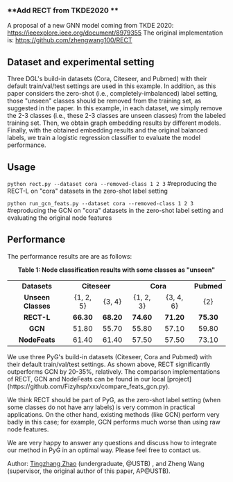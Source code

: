 ### **Add RECT from TKDE2020 **

A proposal of a new GNN model coming from TKDE 2020: https://ieeexplore.ieee.org/document/8979355
The original implementation is: https://github.com/zhengwang100/RECT

## **Dataset and experimental setting**

Three DGL's build-in datasets (Cora, Citeseer, and Pubmed) with their default train/val/test settings are used in this example. In addition, as this paper considers the zero-shot (i.e., completely-imbalanced) label setting, those "unseen" classes should be removed from the training set, as suggested in the paper. In this example, in each dataset, we simply remove the 2-3 classes (i.e., these 2-3 classes are unseen classes) from the labeled training set. Then, we obtain graph embedding results by different models. Finally, with the obtained embedding results and the original balanced labels, we train a logistic regression classifier to evaluate the model performance.

## **Usage** 

`python rect.py --dataset cora --removed-class 1 2 3` #reproducing the RECT-L on "cora" datasets in the zero-shot label setting

`python run_gcn_feats.py --dataset cora --removed-class 1 2 3` #reproducing the GCN on "cora" datasets in the zero-shot label setting and evaluating the original node features

## **Performance**

The performance results are are as follows:

<center><B>Table 1: Node classification results with some classes as "unseen"</B></center>

<table>
        <tr>
                <td align="center"><B>Datasets</B></td>
                <td align="center" colspan="2"><B>Citeseer</B></td>
                </td>
                <td align="center" colspan="2"><B>Cora</B></td>
                </td>
                <td align="center"><B>Pubmed</B></td>
        </tr>
        <tr>
                <td align="center"><B>Unseen Classes</B></td>
                <td align="center">{1, 2, 5}</td>
                <td align="center">{3, 4}</td>
                <td align="center">{1, 2, 3}</td>
                <td align="center">{3, 4, 6}</td>
                <td align="center">{2}</td>
        </tr>
        <tr>
                <td align="center"><B>RECT-L</B></td>
            <td align="center"><B>66.30</B></td>
                <td align="center"><B>68.20</B></td>
                <td align="center"><B>74.60</B></td>
                <td align="center"><B>71.20</B></td>
                <td align="center"><B>75.30</B></td>
        </tr>
        <tr>
                <td align="center"><B>GCN</B></td>
                <td align="center">51.80</td>
                <td align="center">55.70</td>
                <td align="center">55.80</td>
                <td align="center">57.10</td>
                <td align="center">59.80</td>
        </tr>
        <tr>
            <td align="center"><B>NodeFeats</B></td>
                <td align="center">61.40</td>
                <td align="center">61.40</td>
                <td align="center">57.50</td>
                <td align="center">57.50</td>
                <td align="center">73.10</td>
        </tr>
</table>
We use three PyG's build-in datasets (Citeseer, Cora and Pubmed) with their default train/val/test settings. As shown above, RECT significantly outperforms GCN by 20-35%, relatively. The comparison implementations of RECT, GCN and NodeFeats can be found in our local [project](https://github.com/Fizyhsp/xxx/compare_feats_gcn.py).

We think RECT should be part of PyG, as the zero-shot label setting (when some classes do not have any labels) is very common in practical applications. On the other hand, existing methods (like GCN) perform very badly in this case; for example, GCN performs much worse than using raw node features. 

We are very happy to answer any questions and discuss how to integrate our method in PyG in an optimal way. Please feel free to contact us. 

Author: [Tingzhang Zhao](https://github.com/Fizyhsp) (undergraduate, @USTB) , and Zheng Wang (supervisor, the original author of this paper, AP@USTB).


